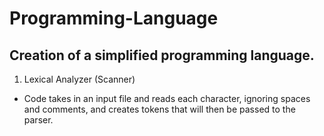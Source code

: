 # Programming-Language
## Creation of a simplified programming language.
1. Lexical Analyzer (Scanner)

*   Code takes in an input file and reads each character, ignoring spaces and comments, and creates tokens that will then be passed to the parser.